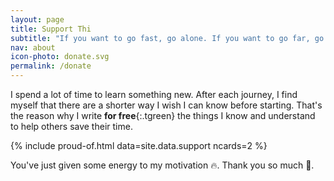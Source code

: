 ```yaml
---
layout: page
title: Support Thi
subtitle: "If you want to go fast, go alone. If you want to go far, go together."
nav: about
icon-photo: donate.svg
permalink: /donate
---
```


I spend a lot of time to learn something new. After each journey, I find myself that there are a shorter way I wish I can know before starting. That's the reason why I write **for free**{:.tgreen} the things I know and understand to help others save their time.

{% include proud-of.html data=site.data.support ncards=2 %}

You've just given some energy to my motivation 🔥. Thank you so much 💖.
